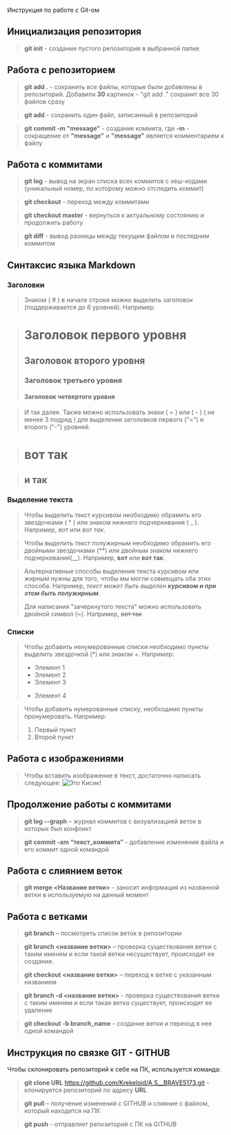  Инструкция по работе с Git-ом 

## Инициализация репозитория

> **git init** - создание пустого репозитория в выбранной папке.

## Работа с репозиторием

> **git add .** - сохранить все файлы, которые были добавлены в репозиторий. Добавили **30** картинок - "git add ." сохранит все 30 файлов сразу

> **git add** - сохранить один файл, записанный в репозиторий

> **git commit -m "message"** - создание коммита, где **-m** - сокращение от **"message"** и **"message"** является комментарием к файлу

## Работа с коммитами

> **git log** - вывод на экран списка всех коммитов с хеш-кодами (уникальный номер, по которому можно отследить коммит)

> **git checkout** - переход между коммитами

> **git checkout master** - вернуться к актуальному состоянию и продолжить работу

> **git diff** - вывод разницы между текущим файлом и последним коммитом

## Синтаксис языка Markdown

### Заголовки

> Знаком ( # ) в начале строки можно выделить заголовок (поддерживается до 6 уровней). Например:

> # Заголовок первого уровня
> ## Заголовок второго уровня
> ### Заголовок третьего уровня
> #### Заголовок четвертого уровня

> И так далее. Также можно использовать знаки ( = ) или ( - ) ( не менее 3 подряд ) для выделения заголовков первого ("=") и второго ("-") уровней.

> вот так
> ===

> и так
> ---

### Выделение текста

> Чтобы выделить текст курсивом необходимо обрамить его звездочками ( * ) или знаком нижнего подчеркивания ( _ ). Например, *вот* или _вот так_.

> Чтобы выделить текст полужирным необходимо обрамить его двойными звездочками (**) или двойным знаком нижнего подчеркивания(__). Например, **вот** или __вот так__.

> Альтернативные способы выделения текста курсивом или жирным нужны для того, чтобы мы могли совмещать оба этих способа. Например, _текст может быть выделен **курсивом и при этом быть полужирным**_.

> Для написания "зачеркнутого текста" можно использовать двойной символ (**~**). Например, ~~вот так~~

### Списки

> Чтобы добавить ненумерованные списки необходимо пункты выделить звездочкой (*) или знаком +. Например:
> * Элемент 1
> * Элемент 2
> * Элемент 3
> + Элемент 4

> Чтобы добавить нумерованные списку, необходимо пункты пронумеровать. Например:
> 1. Первый пункт
> 2. Второй пункт

## Работа с изображениями

> Чтобы вставить изображение в текст, достаточно написать следующее:
![Это Кисик!](Kisik.jpg)

## Продолжение работы с коммитами

> **git log --graph** – журнал коммитов с визуализацией веток в которых был конфликт

> **git commit -am “текст_коммита”** - добавление изменения файла и его коммит одной командой

## Работа с слиянием веток

> **git merge <Название ветки>** - заносит информация из названной ветки в используемую на данный момент

## Работа с ветками

> **git branch** – посмотреть список веток в репозитории

> **git branch <название ветки>** – проверка существования ветки с таким именем и если такой ветки несуществует, происходит ее создание.

> **git checkout <название ветки>** – переход к ветке с указанным названием

> **git branch -d <название ветки>** - проверка существования ветки с таким именем и если такая ветка существует, происходит ее удаление

> **git checkout -b branch_name** - создание ветки и переход  в нее одной командой

## Инструкция по связке GIT - GITHUB

Чтобы склонировать репозиторий к себе на ПК, используется команда:
> **git clone URL** https://github.com/Krekeloid/A.S__BRAVE5173.git - клонируется репозиторий по адресу **URL**

> **git pull** – получение изменений с GITHUB и слияние с файлом, который находится на ПК

> **git push** - отправляет репозиторий с ПК на GITHUB 